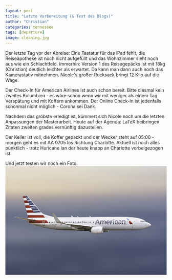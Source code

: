 ```yaml
---
layout: post
title: "Letzte Vorbereitung (& Test des Blogs)"
author: "Christian"
categories: tennessee
tags: [departure]
image: cleaning.jpg
---
```


Der letzte Tag vor der Abreise: Eine Tastatur für das iPad fehlt, die Reiseapotheke ist noch nicht aufgefüllt und das Wohnzimmer sieht noch aus wie ein Schlachtfeld. Immerhin: Version 1 des Reisegepäcks ist mit 18kg (Christian) deutlich leichter als erwartet. Da kann man dann auch noch das Kamerastativ mitnehmen. Nicole's großer Rucksack bringt 12 Kilo auf die Wage.

Der Check-In für American Airlines ist auch schon bereit. Bitte diesmal kein zweites Kolumbien - es wäre schön wenn wir mit weniger als einem Tag Verspätung und mit Koffern ankommen. Der Online Check-In ist jedenfalls schonmal nicht möglich - Corona sei Dank.

Nachdem das gröbste erledigt ist, kümmert sich Nicole noch um die letzten Anpassungen der Masterarbeit. Heute auf der Agenda: LaTeX beibringen Zitaten zweiten grades vernünftig dazustellen.

Der Keller ist voll, die Koffer gepackt und der Wecker steht auf 05:00 - morgen geht es mit AA 0705 los Richtung Charlotte. Aktuell ist noch alles pünktlich - trotz Huricane Ian der heute knapp an Charlotte vorbeigezogen ist.

Und jetzt testen wir noch ein Foto:
![Plane](/assets/img/aa-plane.jpg)
